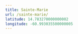 ```yaml
---
title: Sainte-Marie
url: /sainte-marie/
latitude: 14.783270000000002
longitude: -60.993035500000005
---
```

